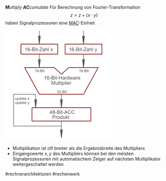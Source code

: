 ***M**ultiply **AC**cumulate*
Für Berechnung von Fourier-Transformation $$z=z+(x\cdot y)$$ haben Signalprozessoren eine [MAC](MAC.md)-Einheit

![mac.png](mac.png)

* Multiplikation ist oft breiter als die Ergebnisbreite des Multipliers
* Eingangswerte $x,y$ des Multipliers können bei den meisten Signalprozessoren mit automatischem Zeiger auf nächsten Multiplikator weitergeschaltet werden

\#rechnerarchitekturen #rechenwerk 
